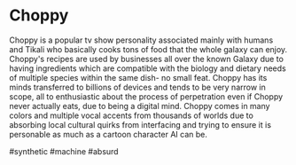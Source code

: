 # Choppy

Choppy is a popular tv show personality associated mainly with humans and Tikali who basically cooks tons of food that the whole galaxy can enjoy.  Choppy's recipes are used by businesses all over the known Galaxy due to having ingredients which are compatible with the biology and dietary needs of multiple species within the same dish- no small feat.  Choppy has its minds transferred to billions of devices and tends to be very narrow in scope, all to enthusiastic about the process of perpetration even if Choppy never actually eats, due to being a digital mind.  Choppy comes in many colors and multiple vocal accents from thousands of worlds due to absorbing local cultural quirks from interfacing and trying to ensure it is  personable as much as a cartoon character AI can be.

#synthetic 
#machine 
#absurd 